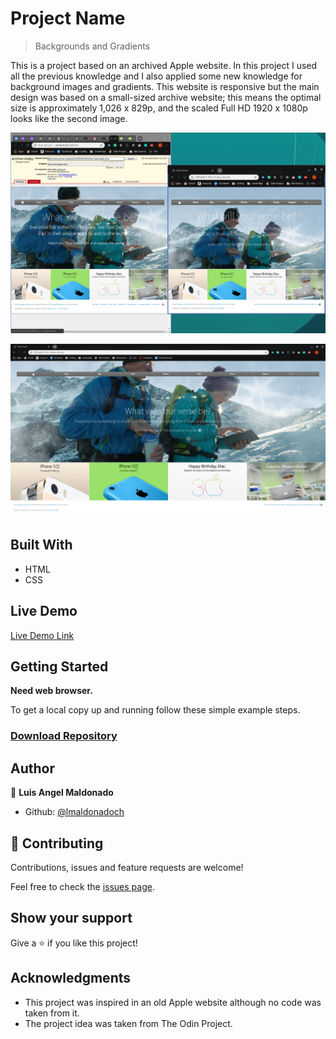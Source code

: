 # Project Name

> Backgrounds and Gradients

This is a project based on an archived Apple website. In this project I used all the previous knowledge and I also applied some new knowledge for background images and gradients. This website is responsive but the main design was based on a small-sized archive website; this means the optimal size is approximately 1,026 x 829p, and the scaled Full HD 1920 x 1080p looks like the second image.

![screenshot](images/Screenshot1.png)

![screenshot](images/Screenshot2.png)

## Built With

- HTML
- CSS

## Live Demo

[Live Demo Link](https://rawcdn.githack.com/lmaldonadoch/apple_website/ab0bb1266474be7c09e9f2213e341349d4ad4d27/index.html)

## Getting Started

**Need web browser.**

To get a local copy up and running follow these simple example steps.

### [Download Repository](https://github.com/lmaldonadoch/apple_website/tree/design)

## Author

👤 **Luis Angel Maldonado**

- Github: [@lmaldonadoch](https://github.com/lmaldonadoch)

## 🤝 Contributing

Contributions, issues and feature requests are welcome!

Feel free to check the [issues page](https://github.com/lmaldonadoch/apple_website/issues).

## Show your support

Give a ⭐️ if you like this project!

## Acknowledgments

- This project was inspired in an old Apple website although no code was taken from it.
- The project idea was taken from The Odin Project.

